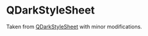 # QDarkStyleSheet

Taken from [QDarkStyleSheet](https://github.com/ColinDuquesnoy/QDarkStyleSheet/tree/master/qdarkstyle/dark) with minor modifications.
